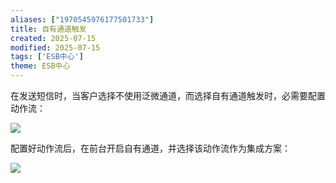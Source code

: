 ```yaml
---
aliases: ["1970545976177501733"]
title: 自有通道触发
created: 2025-07-15
modified: 2025-07-15
tags: ['ESB中心']
theme: ESB中心
---
```


在发送短信时，当客户选择不使用泛微通道，而选择自有通道触发时，必需要配置动作流：

![](df099acc1c44c4d4870c43e773e1d531.jpg)

配置好动作流后，在前台开启自有通道，并选择该动作流作为集成方案：

![](bdf3484a5529a80a8eadcb51afd7c952.jpg)